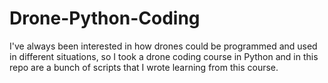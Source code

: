 # Drone-Python-Coding
I've always been interested in how drones could be programmed and used in different situations, so I took a drone coding course in Python and in this repo are a bunch of scripts that I wrote learning from this course.
